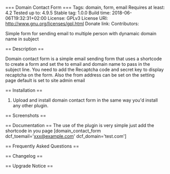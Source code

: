 === Domain Contact Form ===
Tags: domain, form, email
Requires at least: 4.2
Tested up to: 4.9.5
Stable tag: 1.0.0
Build time: 2018-06-06T19:32:31+02:00
License: GPLv3
License URI: http://www.gnu.org/licenses/gpl.html
Donate link: 
Contributors: 

Simple form for sending email to multiple person with dynamaic domain name in subject

== Description ==

Domain contact form is a simple email sending form that uses a shortcode to create a form and set the to email and domain name to pass in the subject line. You need to add the Recaptcha code and secret key to display recaptcha on the form. Also the from address can be set on the setting page default is set to site admin email


== Installation ==

1. Upload and install domain contact form in the same way you'd install any other plugin.

== Screenshots ==


== Documentation ==
The use of the plugin is very simple just add the shortcode in you page
[domain_contact_form dcf_toemail='xxx@example.com' dcf_domain='test.com']

== Frequently Asked Questions ==


== Changelog ==


== Upgrade Notice ==
